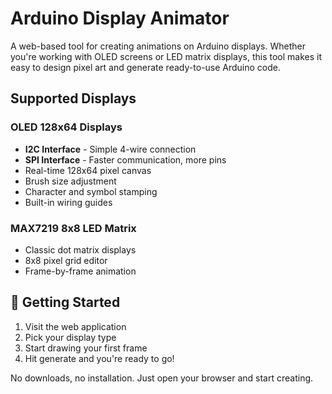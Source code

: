 # Arduino Display Animator 

A web-based tool for creating animations on Arduino displays. Whether you're working with OLED screens or LED matrix displays, this tool makes it easy to design pixel art and generate ready-to-use Arduino code.

##  Supported Displays

### OLED 128x64 Displays
- **I2C Interface** - Simple 4-wire connection
- **SPI Interface** - Faster communication, more pins
- Real-time 128x64 pixel canvas
- Brush size adjustment
- Character and symbol stamping
- Built-in wiring guides

### MAX7219 8x8 LED Matrix
- Classic dot matrix displays
- 8x8 pixel grid editor
- Frame-by-frame animation

## 🚀 Getting Started

1. Visit the web application
2. Pick your display type
3. Start drawing your first frame
4. Hit generate and you're ready to go!

No downloads, no installation. Just open your browser and start creating.
